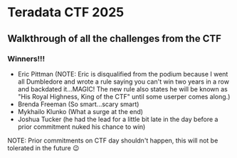 # Teradata CTF 2025

## Walkthrough of all the challenges from the CTF 

### Winners!!!

- Eric Pittman (NOTE: Eric is disqualified from the podium because I went all Dumbledore and wrote a rule saying you can't win two years in a row and backdated it...MAGIC!  The new rule also states he will be known as "His Royal Highness, King of the CTF" until some userper comes along.)
- Brenda Freeman (So smart...scary smart)
- Mykhailo Klunko (What a surge at the end)
- Joshua Tucker (he had the lead for a little bit late in the day before a prior commitment nuked his chance to win)

NOTE: Prior commitments on CTF day shouldn't happen, this will not be tolerated in the future 😉


